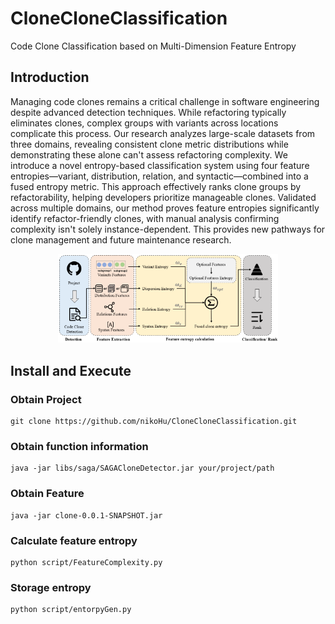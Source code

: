 # CloneCloneClassification
Code Clone Classification based on Multi-Dimension Feature Entropy
## Introduction
Managing code clones remains a critical challenge in software engineering despite advanced detection techniques. While refactoring typically eliminates clones, complex groups with variants across locations complicate this process. Our research analyzes large-scale datasets from three domains, revealing consistent clone metric distributions while demonstrating these alone can't assess refactoring complexity. We introduce a novel entropy-based classification system using four feature entropies—variant, distribution, relation, and syntactic—combined into a fused entropy metric. This approach effectively ranks clone groups by refactorability, helping developers prioritize manageable clones. Validated across multiple domains, our method proves feature entropies significantly identify refactor-friendly clones, with manual analysis confirming complexity isn't solely instance-dependent. This provides new pathways for clone management and future maintenance research.
<div align="center">
  <img src="fig/overview.png" alt="Overview Diagram" width="70%">
</div>

## Install and Execute
### Obtain Project
```
git clone https://github.com/nikoHu/CloneCloneClassification.git
```
### Obtain function information
```
java -jar libs/saga/SAGACloneDetector.jar your/project/path
```
### Obtain Feature
```
java -jar clone-0.0.1-SNAPSHOT.jar
```
### Calculate feature entropy
```
python script/FeatureComplexity.py
```
### Storage entropy
```
python script/entorpyGen.py
```
